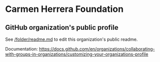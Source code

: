 # Carmen Herrera Foundation

## GitHub organization's public profile

See [/folder/readme.md](https://github.com/carmen-herrera-foundation/.github/blob/main/profile/README.md) to edit this organization's public readme.

Documentation: https://docs.github.com/en/organizations/collaborating-with-groups-in-organizations/customizing-your-organizations-profile
